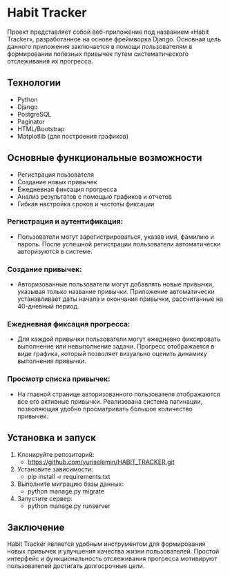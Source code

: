 # Habit Tracker

Проект представляет собой веб-приложение под названием «Habit Tracker», разработанное на основе фреймворка Django. Основная цель данного приложения заключается в помощи пользователям в формировании полезных привычек путем систематического отслеживания их прогресса.

## Технологии

- Python
- Django
- PostgreSQL
- Paginator
- HTML/Bootstrap
- Matplotlib (для построения графиков)

## Основные функциональные возможности

- Регистрация поьзователя
- Создание новых привычек
- Ежедневная фиксация прогресса
- Анализ результатов с помощью графиков и отчетов
- Гибкая настройка сроков и частоты фиксации


<h3>Регистрация и аутентификация:</h3> 
 
- Пользователи могут зарегистрироваться, указав имя, фамилию и пароль.
После успешной регистрации пользователи автоматически авторизуются в системе.

 <h3>Создание привычек:</h3> 

- Авторизованные пользователи могут добавлять новые привычки, указывая только название привычки.
Приложение автоматически устанавливает даты начала и окончания привычки, рассчитанные на 40-дневный период.

<h3>Ежедневная фиксация прогресса:</h3> 

- Для каждой привычки пользователи могут ежедневно фиксировать выполнение или невыполнение задачи.
Прогресс отображается в виде графика, который позволяет визуально оценить динамику выполнения привычки.

<h3>Просмотр списка привычек:</h3> 

- На главной странице авторизованного пользователя отображаются все его активные привычки.
Реализована система пагинации, позволяющая удобно просматривать большое количество привычек.

## Установка и запуск
1. Клонируйте репозиторий:
    - https://github.com/yuriselemin/HABIT_TRACKER.git
2. Установите зависимости:
    - pip install -r requirements.txt
3. Выполните миграцию базы данных:
   - python manage.py migrate
4. Запустите сервер:
   -  python manage.py runserver
  
## Заключение
Habit Tracker является удобным инструментом для формирования новых привычек и улучшения качества жизни пользователей. Простой интерфейс и функциональность отслеживания прогресса мотивируют пользователей достигать долгосрочные цели.


